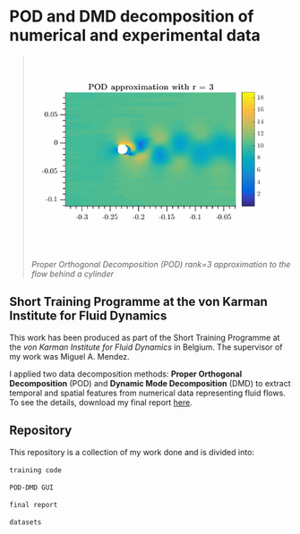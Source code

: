# POD and DMD decomposition of numerical and experimental data

> ![Screenshot](/DWGs/GIF_2D_POD_r3.gif)
>
> *Proper Orthogonal Decomposition (POD) rank=3 approximation to the flow behind a cylinder*

## Short Training Programme at the von Karman Institute for Fluid Dynamics

This work has been produced as part of the Short Training Programme at the *von Karman Institute for Fluid Dynamics* in Belgium. The supervisor of my work was Miguel A. Mendez.

I applied two data decomposition methods: **Proper Orthogonal Decomposition** (POD) and **Dynamic Mode Decomposition** (DMD) to extract temporal and spatial features from numerical data representing fluid flows. To see the details, download my final report [here](https://github.com/camillejr/POD-DMD-decompositions/raw/master/final-report/stagiaire_report_kzdybal.pdf).

## Repository

This repository is a collection of my work done and is divided into:

`training code`

`POD-DMD GUI`

`final report`

`datasets`

